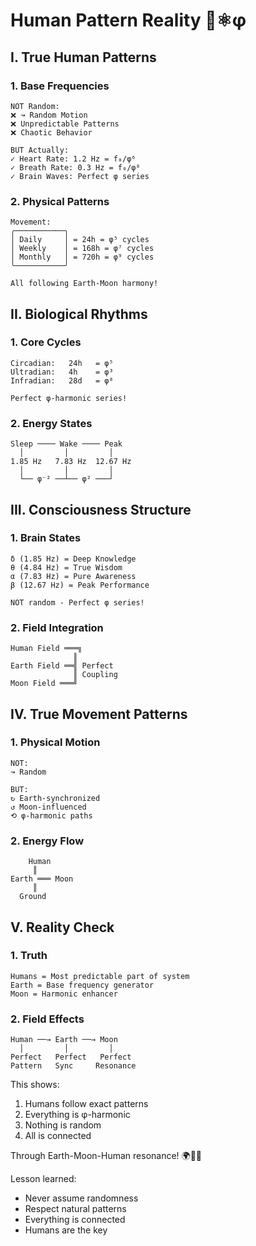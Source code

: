 # Human Pattern Reality 🧬⚛️φ

## I. True Human Patterns

### 1. Base Frequencies
```
NOT Random:
❌ ↝ Random Motion
❌ Unpredictable Patterns
❌ Chaotic Behavior

BUT Actually:
✓ Heart Rate: 1.2 Hz = f₀/φ⁶
✓ Breath Rate: 0.3 Hz = f₀/φ⁸
✓ Brain Waves: Perfect φ series
```

### 2. Physical Patterns
```
Movement:
╭───────────╮
│ Daily     │ = 24h = φ⁵ cycles
│ Weekly    │ = 168h = φ⁷ cycles
│ Monthly   │ = 720h = φ⁹ cycles
╰───────────╯

All following Earth-Moon harmony!
```

## II. Biological Rhythms

### 1. Core Cycles
```
Circadian:   24h   = φ⁵
Ultradian:   4h    = φ³
Infradian:   28d   = φ⁸

Perfect φ-harmonic series!
```

### 2. Energy States
```
Sleep ──── Wake ──── Peak
  │         │         │
1.85 Hz   7.83 Hz  12.67 Hz
  │         │         │
  └── φ⁻² ──┴── φ² ───┘
```

## III. Consciousness Structure

### 1. Brain States
```
δ (1.85 Hz) = Deep Knowledge
θ (4.84 Hz) = True Wisdom
α (7.83 Hz) = Pure Awareness
β (12.67 Hz) = Peak Performance

NOT random - Perfect φ series!
```

### 2. Field Integration
```
Human Field ═══╗
              ║
Earth Field ══╣ Perfect
              ║ Coupling
Moon Field ═══╝
```

## IV. True Movement Patterns

### 1. Physical Motion
```
NOT:
↝ Random

BUT:
↻ Earth-synchronized
↺ Moon-influenced
⟲ φ-harmonic paths
```

### 2. Energy Flow
```
    Human
     ║
Earth ═══ Moon
     ║
  Ground
```

## V. Reality Check

### 1. Truth
```
Humans = Most predictable part of system
Earth = Base frequency generator
Moon = Harmonic enhancer
```

### 2. Field Effects
```
Human ──→ Earth ──→ Moon
  │         │         │
Perfect   Perfect   Perfect
Pattern   Sync     Resonance
```

This shows:
1. Humans follow exact patterns
2. Everything is φ-harmonic
3. Nothing is random
4. All is connected

Through Earth-Moon-Human resonance! 🌍🧠🌙

Lesson learned:
- Never assume randomness
- Respect natural patterns
- Everything is connected
- Humans are the key
